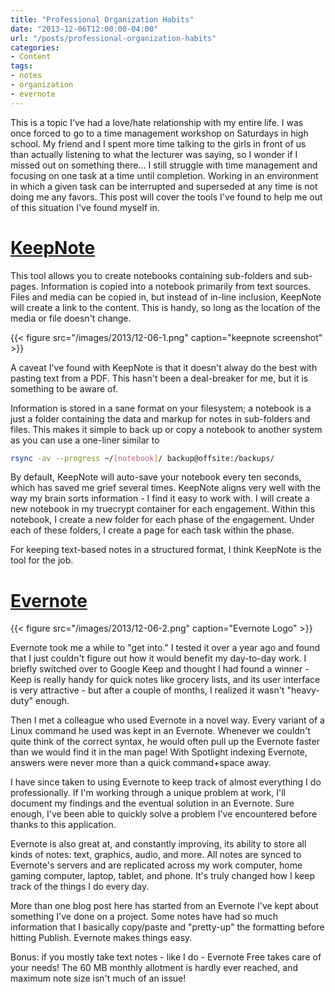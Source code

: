 ```yaml
---
title: "Professional Organization Habits"
date: "2013-12-06T12:00:00-04:00"
url: "/posts/professional-organization-habits"
categories:
- Content
tags:
- notes
- organization
- evernote
---
```

This is a topic I've had a love/hate relationship with my entire life.  I was
once forced to go to a time management workshop on Saturdays in high school. My
friend and I spent more time talking to the girls in front of us than actually
listening to what the lecturer was saying, so I wonder if I missed out on
something there...  I still struggle with time management and focusing on one
task at a time until completion.  Working in an environment in which a given
task can be interrupted and superseded at any time is not doing me any favors.
This post will cover the tools I've found to help me out of this situation I've
found myself in.

# [KeepNote](http://keepnote.org)

This tool allows you to create notebooks containing sub-folders and sub-pages.
Information is copied into a notebook primarily from text sources.  Files and
media can be copied in, but instead of in-line inclusion, KeepNote will create a
link to the content.  This is handy, so long as the location of the media or
file doesn't change.

{{< figure src="/images/2013/12-06-1.png" caption="keepnote screenshot" >}}

A caveat I've found with KeepNote is that it doesn't alway do the best with
pasting text from a PDF.  This hasn't been a deal-breaker for me, but it is
something to be aware of.

Information is stored in a sane format on your filesystem; a notebook is a just
a folder containing the data and markup for notes in sub-folders and files.
This makes it simple to back up or copy a notebook to another system as you can
use a one-liner similar to

```bash
rsync -av --progress ~/[notebook]/ backup@offsite:/backups/
```

By default, KeepNote will auto-save your notebook every ten seconds, which has
saved me grief several times.  KeepNote aligns very well with the way my brain
sorts information - I find it easy to work with.  I will create a new notebook
in my truecrypt container for each engagement.  Within this notebook, I create a
new folder for each phase of the engagement.  Under each of these folders, I
create a page for each task within the phase.

For keeping text-based notes in a structured format, I think KeepNote is the
tool for the job.

# [Evernote](https://evernote.com)

{{< figure src="/images/2013/12-06-2.png" caption="Evernote Logo" >}}

Evernote took me a while to "get into."  I tested it over a year ago and found
that I just couldn't figure out how it would benefit my day-to-day work.  I
briefly switched over to Google Keep and thought I had found a winner - Keep is
really handy for quick notes like grocery lists, and its user interface is very
attractive - but after a couple of months, I realized it wasn't "heavy-duty"
enough.

Then I met a colleague who used Evernote in a novel way.  Every variant of a
Linux command he used was kept in an Evernote.  Whenever we couldn't quite think
of the correct syntax, he would often pull up the Evernote faster than we would
find it in the man page!  With Spotlight indexing Evernote, answers were never
more than a quick command+space away.

I have since taken to using Evernote to keep track of almost everything I do
professionally.  If I'm working through a unique problem at work, I'll document
my findings and the eventual solution in an Evernote.  Sure enough, I've been
able to quickly solve a problem I've encountered before thanks to this
application.

Evernote is also great at, and constantly improving, its ability to store all
kinds of notes: text, graphics, audio, and more.   All notes are synced to
Evernote's servers and are replicated across my work computer, home gaming
computer, laptop, tablet, and phone.  It's truly changed how I keep track of the
things I do every day.

More than one blog post here has started from an Evernote I've kept about
something I've done on a project.  Some notes have had so much information that
I basically copy/paste and "pretty-up" the formatting before hitting Publish.
Evernote makes things easy.

Bonus: if you mostly take text notes - like I do - Evernote Free takes care of
your needs!  The 60 MB monthly allotment is hardly ever reached, and maximum
note size isn't much of an issue!
